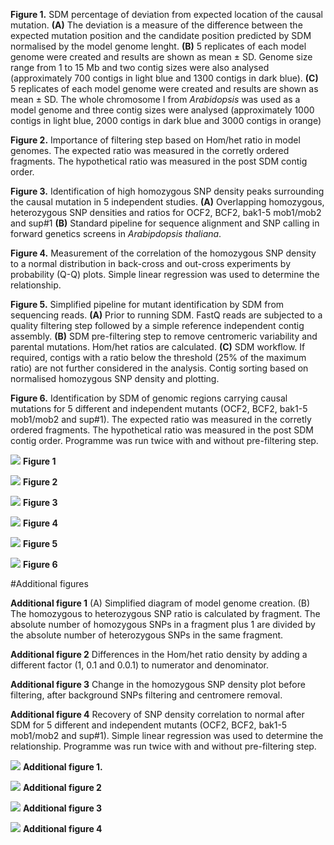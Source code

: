 
**Figure 1.** SDM percentage of deviation from expected location of the causal mutation. **(A)** The deviation is a measure of the difference between the expected mutation position and the candidate position predicted by SDM normalised by the model genome lenght. **(B)** 5 replicates of each model genome were created and results are shown as mean ± SD.  Genome size range from 1 to 15 Mb and two contig sizes were also analysed (approximately 700 contigs in light blue and 1300 contigs in dark blue). **(C)** 5 replicates of each model genome were created and results are shown as mean ± SD. The whole chromosome I from *Arabidopsis* was used as a model genome and three contig sizes were analysed (approximately 1000 contigs in light blue, 2000 contigs in dark blue and 3000 contigs in orange)

**Figure 2.** Importance of filtering step based on Hom/het ratio in model genomes. The expected ratio was measured in the corretly ordered fragments. The hypothetical ratio was measured in the post SDM contig order.  

**Figure 3.** Identification of high homozygous SNP density peaks surrounding the causal mutation in 5 independent studies. **(A)** Overlapping homozygous, heterozygous SNP densities and ratios for OCF2, BCF2, bak1-5 mob1/mob2 and sup#1 **(B)** Standard pipeline for sequence alignment and SNP calling in forward genetics screens in *Arabipdopsis thaliana*.

**Figure 4.** Measurement of the correlation of the homozygous SNP density to a normal distribution in back-cross and out-cross experiments by probability (Q-Q) plots. Simple linear regression was used to determine the relationship.

**Figure 5.** Simplified pipeline for mutant identification by SDM from sequencing reads. **(A)** Prior to running SDM. FastQ reads are subjected to a quality filtering step followed by a simple reference independent contig assembly. **(B)** SDM pre-filtering step to remove centromeric variability and parental mutations. Hom/het ratios are calculated. **(C)** SDM workflow. If required, contigs with a ratio below the threshold (25% of the maximum ratio) are not further considered in the analysis. Contig sorting based on normalised homozygous SNP density and plotting. 

**Figure 6.** Identification by SDM of genomic regions carrying causal mutations for 5 different and independent mutants (OCF2, BCF2, bak1-5 mob1/mob2 and sup#1). The expected ratio was measured in the corretly ordered fragments. The hypothetical ratio was measured in the post SDM contig order. Programme was run twice with and without pre-filtering step. 

![](Fig1/Fig1.png)
**Figure 1**

![](Fig2/Ratios.png)
**Figure 2**

![](Fig3/densities.png)
**Figure 3**

![](Fig4/qqplotsmall.png)
**Figure 4**

![](Fig5/pipeline.png)
**Figure 5**

![](Fig6/ratiossdm2.png)
**Figure 6**

#Additional figures

**Additional figure 1** (A) Simplified diagram of model genome creation. (B) The homozygous to heterozygous SNP ratio is calculated by fragment. The absolute number of homozygous SNPs in a fragment plus 1 are divided by the absolute number of heterozygous SNPs in the same fragment. 

**Additional figure 2** Differences in the Hom/het ratio density by adding a different factor (1, 0.1 and 0.0.1) to numerator and denominator. 

**Additional figure 3** Change in the homozygous SNP density plot before filtering, after background SNPs filtering and centromere removal.

**Additional figure 4** Recovery of SNP density correlation to normal after SDM for 5 different and independent mutants (OCF2, BCF2, bak1-5 mob1/mob2 and sup#1). Simple linear regression was used to determine the relationship. Programme was run twice with and without pre-filtering step. 

![](Additional/add1.png)
**Additional figure 1.** 

![](Additional/add2_comparison_ratios.png)
**Additional figure 2** 

![](Additional/addit3.png)
 **Additional figure 3** 

![](Additional/qqplotsdm.png)
**Additional figure 4** 



